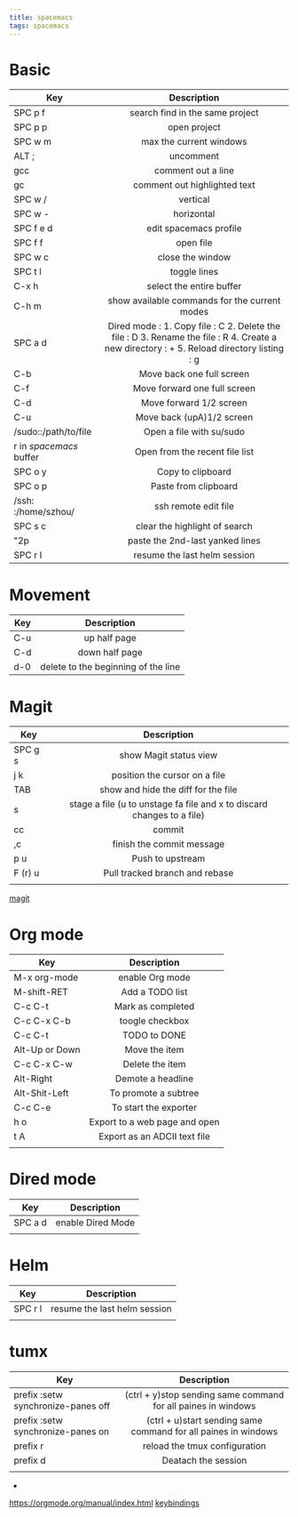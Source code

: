 ```yaml
---
title: spacemacs
tags: spacemacs
---
```

# Basic
| Key                     | Description                                                                                                                               |
| ---------               | :-----------------------------:                                                                                                           |
| SPC p f                 | search find in the same project                                                                                                           |
| SPC p p                 | open project                                                                                                                              |
| SPC w m                 | max the current windows                                                                                                                   |
| ALT ;                   | uncomment                                                                                                                                 |
| gcc                     | comment out a line                                                                                                                        |
| gc                      | comment out highlighted text                                                                                                              |
| SPC w /                 | vertical                                                                                                                                  |
| SPC w -                 | horizontal                                                                                                                                |
| SPC f e d               | edit spacemacs profile                                                                                                                    |
| SPC f f                 | open file                                                                                                                                 |
| SPC w c                 | close the window                                                                                                                          |
| SPC t l                 | toggle lines                                                                                                                              |
| C-x h                   | select the entire buffer                                                                                                                  |
| C-h m                   | show available commands for the current modes                                                                                             |
| SPC a d                 | Dired mode : 1. Copy file : C 2. Delete the file : D 3. Rename the file : R 4. Create a new directory : + 5. Reload directory listing : g |
| C-b                     | Move back one full screen                                                                                                                 |
| C-f                     | Move forward one full screen                                                                                                              |
| C-d                     | Move forward 1/2 screen                                                                                                                   |
| C-u                     | Move back (upA)1/2 screen                                                                                                                 |
| /sudo::/path/to/file    | Open a file with su/sudo                                                                                                                  |
| r in *spacemacs* buffer | Open from the recent file list                                                                                                            |
| SPC o y                 | Copy to clipboard                                                                                                                         |
| SPC o p                 | Paste from clipboard                                                                                                                      |
| /ssh: :/home/szhou/     | ssh remote edit file                                                                                                                      |
| SPC s c                 | clear the highlight of search                                                                                                             |
| "2p                     | paste the 2nd-last yanked lines                                                                                                           |
| SPC r l                 | resume the last helm session                                                                                                              |

# Movement
| Key       | Description                         |
| --------- | :-----------------------------:     |
| C-u       | up half page                        |
| C-d       | down half page                      |
| d-0       | delete to the beginning of the line |

# Magit 
| Key       | Description                                                            |
| --------- | :-----------------------------:                                        |
| SPC g s   | show Magit status view                                                 |
| j k       | position the cursor on a file                                          |
| TAB       | show and hide the diff for the file                                    |
| s         | stage a file (u to unstage fa file and x to discard changes to a file) |
| cc        | commit                                                                 |
| ,c        | finish the commit message                                              |
| p u       | Push to upstream                                                       |
| F (r) u   | Pull tracked branch and rebase                                         |
|           |                                                                        |
[magit](https://www.saltycrane.com/blog/2018/11/magit-spacemacs-evil-magit-notes/ "magit")

# Org mode
| Key            | Description                     |
| ---------      | :-----------------------------: |
| M-x org-mode   | enable Org mode                 |
| M-shift-RET    | Add a TODO list                 |
| C-c C-t        | Mark as completed               |
| C-c C-x C-b    | toogle checkbox                 |
| C-c C-t        | TODO to DONE                    |
| Alt-Up or Down | Move the item                   |
| C-c C-x C-w    | Delete the item                 |
| Alt-Right      | Demote a headline               |
| Alt-Shit-Left  | To promote a subtree            |
| C-c C-e        | To start the exporter           |
| h o            | Export to a web page and open   |
| t A            | Export as an ADCII text file    |
|                |                                 |

# Dired mode
| Key       | Description                     |
| --------- | :-----------------------------: |
| SPC a d   | enable Dired Mode               |
|           |                                 |

# Helm
| Key       | Description                     |
| --------- | :-----------------------------: |
| SPC r l   | resume the last helm session    |
|           |                                 |
# tumx
| Key                                | Description                                                    |
| ---------                          | :-----------------------------:                                |
| prefix :setw synchronize-panes off | (ctrl + y)stop sending same command for all paines in windows  |
| prefix :setw synchronize-panes on  | (ctrl + u)start sending same command for all paines in windows |
| prefix r                           | reload the tmux configuration                                  |
| prefix d                           | Deatach the session                                            |
|                                    |                                                                |

- 
<https://orgmode.org/manual/index.html>
[keybindings](https://gist.github.com/rnwolf/e09ae9ad6d3ac759767d129d52cab1f1 "spacemacs keybindings")
